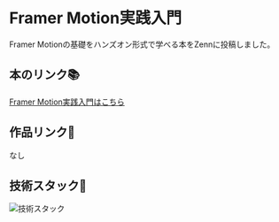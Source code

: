 # Framer Motion実践入門
Framer Motionの基礎をハンズオン形式で学べる本をZennに投稿しました。

## 本のリンク📚
[Framer Motion実践入門はこちら](https://zenn.dev/y_ta/books/62a676a1d22982)

## 作品リンク🔗
なし

## 技術スタック🚀

![技術スタック](https://storage.googleapis.com/zenn-user-upload/0750703d6b63-20240203.png)
